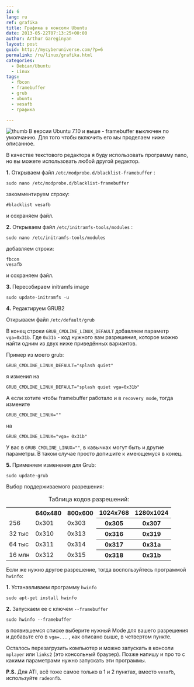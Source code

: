 ```yaml
---
id: 6
lang: ru
ref: grafika
title: Графика в консоли Ubuntu
date: 2013-05-22T07:13:25+00:00
author: Arthur Gareginyan
layout: post
guid: http://mycyberuniverse.com/?p=6
permalink: /ru/linux/grafika.html
categories:
  - Debian/Ubuntu
  - Linux
tags:
  - fbcon
  - framebuffer
  - grub
  - ubuntu
  - vesafb
  - графика

---
```


![thumb]()
В версии Ubuntu 7.10 и выше - framebuffer выключен по умолчанию. Для того чтобы включить его мы проделаем ниже описанное.

В качестве текстового редактора я буду использовать программу nano, но вы можете использовать любой другой редактор.

**1.** Открываем файл `/etc/modprobe.d/blacklist-framebuffer` :
 
```
sudo nano /etc/modprobe.d/blacklist-framebuffer
```

закомментируем строку:
 
	#blacklist vesafb

и сохраняем файл.

**2.** Открываем файл `/etc/initramfs-tools/modules` :
 
```
sudo nano /etc/initramfs-tools/modules
``` 

добавляем строки:
 
	fbcon
	vesafb

и сохраняем файл.

**3.** Пересобираем initramfs image
 
```
sudo update-initramfs -u
```

**4.** Редактируем GRUB2

Открываем файл `/etc/default/grub`

В конец строки `GRUB_CMDLINE_LINUX_DEFAULT` добавляем параметр `vga=0x31b`.   Где `0x31b` - код нужного вам разрешения, которое можно найти одним из двух ниже приведённых вариантов.

Пример из моего grub:
 
	GRUB_CMDLINE_LINUX_DEFAULT="splash quiet"

я изменил на
 
	GRUB_CMDLINE_LINUX_DEFAULT="splash quiet vga=0x31b"

А если хотите чтобы framebuffer работало и в `recovery mode`, тогда измените 
 
	GRUB_CMDLINE_LINUX=""

на
 
	GRUB_CMDLINE_LINUX="vga= 0x31b"

У вас в  `GRUB_CMDLINE_LINUX=""`, в кавычках могут быть и другие параметры. В таком случае просто допишите к имеющемуся в конец.

**5.** Применяем изменения для Grub:
 
```
sudo update-grub
```



Выбор поддерживаемого разрешения:

<table>
      <caption>Таблица кодов разрешений:</caption>
           <tr><th></th><th>640x480</th><th>800x600</th><th>1024x768</th><th>1280x1024</th></tr>
           <tr><td>256</td><td>0x301</td><td>0x303</td><th>0x305</th><th>0x307</th></tr>
           <tr><td>32 тыс</td><td>0x310</td><td>0x313</td><th>0x316</th><th>0x319</th></tr>
           <tr><td>64 тыс</td><td>0x311</td><td>0x314</td><th>0x317</th><th>0x31a</th></tr>
           <tr><td>16 млн</td><td>0x312</td><td>0x315</td><th>0x318</th><th>0x31b</th></tr>
       </table>


Если же нужно другое разрешение, тогда воспользуйтесь программой `hwinfo`:

**1.** Устанавливаем программу `hwinfo`
 
```
sudo apt-get install hwinfo
```

**2.** Запускаем ее с ключем `--framebuffer`
 
```
sudo hwinfo --framebuffer
```

в появившемся списке выберите нужный Mode для вашего разрешения и добавьте его в `vga=...` , как описано выше, в четвертом пункте.

Осталось перезагрузить компьютер и можно запускать в консоли `mplayer` или `links2` (это консольный браузер).
Позже напишу и про то с какими параметрами нужно запускать эти программы.

**P.S.**
Для ATI, всё тоже самое только в 1 и 2 пунктах, вместо `vesafb`, используйте `radeonfb`.
